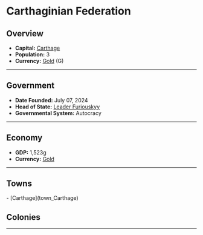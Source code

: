 <!--UNDEDITED FILE, remove this entire line if this file has been edited!-->
# <!--NAME-->Carthaginian Federation<!--NAME-->

## Overview

- **Capital:** <!--CAPITAL_LINK-->[Carthage](Carthage_town)<!--CAPITAL_LINK-->
- **Population:** <!--POPULATION-->3<!--POPULATION-->
- **Currency:** <!--CURRENCY_LINK-->[Gold](Gold_currency)<!--CURRENCY_LINK--> (<!--CURRENCY_ABV-->G<!--CURRENCY_ABV-->)

---

## Government

- **Date Founded:** <!--FOUNDED-->July 07, 2024<!--FOUNDED-->
- **Head of State:** <!--LEADER_TITLE_LINK-->[Leader Furiouskyy](Furiouskyy_user)<!--LEADER_TITLE_LINK-->
- **Governmental System:** <!--GOVERNMENT-->Autocracy<!--GOVERNMENT-->

---

## Economy

- **GDP:** <!--GDP-->1,523g<!--GDP-->
- **Currency:** <!--CURRENCY_LINK-->[Gold](Gold_currency)<!--CURRENCY_LINK-->

---

## Towns

<!--TOWNS-->- [Carthage](town_Carthage)<!--TOWNS-->

## Colonies

<!--COLONIES--><!--COLONIES-->

---